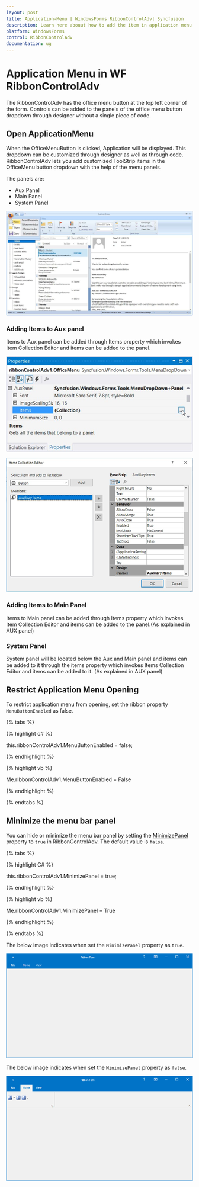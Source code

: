 ```yaml
---
layout: post
title: Application-Menu | WindowsForms RibbonControlAdv| Syncfusion
description: Learn here abouut how to add the item in application menu and minimize the menu bar panel in Windows Forms RibbonControlAdv.
platform: WindowsForms
control: RibbonControlAdv 
documentation: ug
---
```


# Application Menu in WF RibbonControlAdv

The RibbonControlAdv has the office menu button at the top left corner of the form. Controls can be added to the panels of the office menu button dropdown through designer without a single piece of code.

## Open ApplicationMenu

When the OfficeMenuButton is clicked, Application will be displayed. This dropdown can be customized through designer as well as through code.
RibbonControlAdv lets you add customized ToolStrip items in the OfficeMenu button dropdown with the help of the menu panels.

The panels are:

*	Aux Panel
*	Main Panel
*	System Panel

![Open the application menu in WF Ribbon](Application_Menu_Images/Application-Menu_img1.jpg)

### Adding Items to Aux panel

Items to Aux panel can be added through Items property which invokes Item Collection Editor and items can be added to the panel.

![Add menu item to panel in WF Ribbon](Application_Menu_Images/Application-Menu_img2.jpg)



![Show the item collection editor in WF Ribbon](Application_Menu_Images/Application-Menu_img3.jpg)

### Adding Items to Main Panel

Items to Main panel can be added through Items property which invokes Item Collection Editor and items can be added to the panel.(As explained in AUX panel)

### System Panel

System panel will be located below the Aux and Main panel and items can be added to it through the items property which invokes Items Collection Editor and items can be added to it. (As explained in AUX panel)

## Restrict Application Menu Opening

To restrict application menu from opening, set the ribbon property `MenuButtonEnabled` as false.

{% tabs %}

{% highlight c# %}

this.ribbonControlAdv1.MenuButtonEnabled = false;

{% endhighlight %}

{% highlight vb %}

Me.ribbonControlAdv1.MenuButtonEnabled = False

{% endhighlight %}

{% endtabs %}

## Minimize the menu bar panel

You can hide or minimize the menu bar panel by setting the [MinimizePanel](https://help.syncfusion.com/cr/windowsforms/Syncfusion.Windows.Forms.Tools.RibbonControlAdv.html#Syncfusion_Windows_Forms_Tools_RibbonControlAdv_MinimizePanel) property to `true` in RibbonControlAdv. The default value is `false`.

{% tabs %}

{% highlight C# %}

this.ribbonControlAdv1.MinimizePanel = true;

{% endhighlight %}

{% highlight vb %}

Me.ribbonControlAdv1.MinimizePanel = True

{% endhighlight %}

{% endtabs %}

The below image indicates when set the `MinimizePanel` property as `true`.

![Minimize the menu bar panel in WF Ribbon](Application_Menu_Images/wf-ribbon-minimizemenubar.png)

The below image indicates when set the `MinimizePanel` property as `false`.

![Maximize the menu bar panel in WF Ribbon](Application_Menu_Images/wf-ribbon-maximizemenubar.png)
